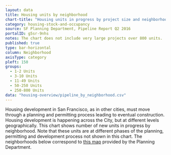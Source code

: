 ```yaml
---
layout: data
title: Housing units by neighborhood
chart-title: "Housing units in progress by project size and neighborhood, 2016 Q2"
category: housing-stock-and-occupancy
source: SF Planning Department, Pipeline Report Q2 2016
portalID: g5sr-9nhs
notes: The chart does not include very large projects over 800 units.
published: true
type: bar-horizontal
column: Neighborhood
axisType: category
pleft: 150
groups:
  - 1-2 Units
  - 3-10 Units
  - 11-49 Units
  - 50-250 Units
  - 250-800 Units
data: "housing-overview/pipeline_by_neighborhood.csv"
---
```

Housing development in San Francisco, as in other cities, must move through a planning and permitting process leading to eventual construction. Housing development is happening across the City, but at different levels geographically. This chart shows number of new units in progress by neighborhood. Note that these units are at different phases of the planning, permitting and development process not shown in this chart. The neighborhoods below correspond to [this map](http://www.sf-planning.org/index.aspx?page=1654) provided by the Planning Department.
